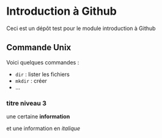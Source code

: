 # Introduction à Github
Ceci est un dépôt test pour le module introduction à Github

## Commande Unix

Voici quelques commandes :

- `dir` : lister les fichiers
- `mkdir` : créer
- ...

### titre niveau 3
une certaine **information**

et une information en *italique*
